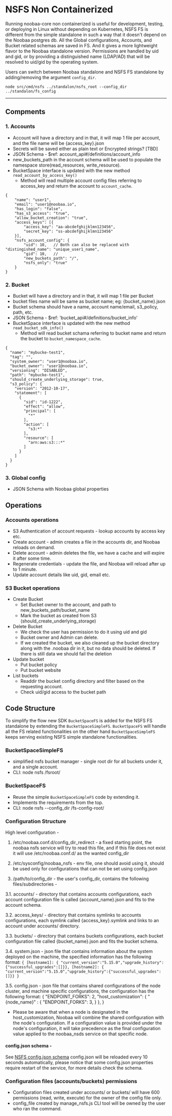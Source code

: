 # NSFS Non Containerized

Running noobaa-core non containerized is useful for development, testing, or deploying in Linux without depending on Kubernetes, NSFS FS is different from the simple standalone in such a way that it doesn't depend on the Noobaa postgres db. All the Global configurations, Accounts, and Bucket related schemas are saved in FS. And it gives a more lightweight flavor to the Noobaa standalone version. Permissions are handled by uid and gid, or by providing a distinguished name (LDAP/AD) that will be resolved to uid/gid by the operating system.

Users can switch between Noobaa standalone and NSFS FS standalone by adding/removing the argument `config_dir`.

```
node src/cmd/nsfs ../standalon/nsfs_root --config_dir ../standalon/fs_config

```

---

## Compments

### 1. Accounts

- Account will have a directory and in that, it will map 1 file per account, and the file name will be {access_key}.json
- Secrets will be saved either as plain text or Encrypted strings? [TBD]
- JSON Schema - $ref: account_api#/definitions/account_info
- new_buckets_path in the account schema will be used to populate the namespace store(read_resources, write_resource).
- BucketSpace interface is updated with the new method `read_account_by_access_key()`
    - Method will read multiple account config files referring to access_key and return the account to `account_cache`.

```
{
	"name": "user1",
	"email": "user1@noobaa.io",
	"has_login": "false",
	"has_s3_access": "true",
    "allow_bucket_creation": "true",
	"access_keys": [{
		"access_key": "aa-abcdefghijklmn123456",
		"secret_key": "ss-abcdefghijklmn123456"
	}],
	"nsfs_account_config": {
		"uid": 10,   // Both can also be replaced with "distingished_name": "unique_user1_name",
		"gid": 10,   // 
 		"new_buckets_path": "/",
		"nsfs_only": "true"
	}
}
```

### 2. Bucket

- Bucket will have a directory and in that, it will map 1 file per Bucket
- bucket files name will be same as bucket name; eg: {bucket_name}.json
- Bucket schema should have a name, account name/email, s3_policy, path, etc.
- JSON Schema - $ref: 'bucket_api#/definitions/bucket_info'
- BucketSpace interface is updated with the new method `read_bucket_sdk_info()`
    - Method will read bucket schama referring to bucket name and return the bucket to `bucket_namespace_cache`.

```
{
  "name": "mybucke-test1",
  "tag": "",
  "system_owner": "user1@noobaa.io",
  "bucket_owner": "user1@noobaa.io",
  "versioning": "DISABLED",
  "path": "mybucke-test1",
  "should_create_underlying_storage": true,
  "s3_policy": {
    "version": "2012-10-17",
    "statement": [
      {
        "sid": "id-1222",
        "effect": "allow",
        "principal": [
          "*"
        ],
        "action": [
          "s3:*"
        ],
        "resource": [
          "arn:aws:s3:::*"
        ]
      }
    ]
  }
}
```

### 3. Global config

 - JSON Schema with Noobaa global properties

## Operations

### Accounts operations

- S3 Authentication of account requests - lookup accounts by access key etc.
- Create account - admin creates a file in the accounts dir, and Noobaa reloads on demand.
- Delete account - admin deletes the file, we have a cache and will expire it after some time.
- Regenerate credentials - update the file, and Noobaa will reload after up to 1 minute.
- Update account details like uid, gid, email etc.

### S3 Bucket operations

- Create Bucket
    - Set Bucket owner to the account, and path to new_buckets_path/bucket_name
    - Mark the bucket as created from S3 (should_create_underlying_storage)
- Delete Bucket
    - We check the user has permission to do it using uid and gid
    - Bucket owner and Admin can delete.
    - If we created the bucket, we also cleaned up the bucket directory along with the .noobaa dir in it, but no data should be deleted. If there is still data we should fail the deletion
- Update bucket
    - Put bucket policy
    - Put bucket website
- List buckets
    - Readdir the bucket config directory and filter based on the requesting account.
    - Check uid/gid access to the bucket path

## Code Structure
To simplify the flow new SDK `BucketSpaceFS` is added for the NSFS FS standalone by extending the `BucketSpaceSimpleFS`. `BucketSpaceFS` will handle all the FS related functionalities on the other hand `BucketSpaceSimpleFS` keeps serving existing NSFS simple standalone functionalities.

### BucketSpaceSimpleFS
- simplified nsfs bucket manager - single root dir for all buckets under it, and a single account.
- CLI: node nsfs /fsroot/

### BucketSpaceFS
- Reuse the simple `BucketSpaceSimpleFS` code by extending it.
- Implements the requirements from the top.
- CLI: node nsfs --config_dir /fs-config-root/


### Configuration Structure

High level configuration - 

1. /etc/noobaa.conf.d/config_dir_redirect - a fixed starting point, the noobaa nsfs service will try to read this file, and if this file does not exist it will use /etc/noobaa.conf.d/ as the wanted config_dir

2. /etc/sysconfig/noobaa_nsfs - env file, one should avoid using it, should be used only for configurations that can not be set using config.json

3. /path/to/config_dir - the user's config_dir, contains the following files/subdirectories - 

3.1. accounts/ - directory that contains accounts configurations, each account configuration file is called {account_name}.json and fits to the account schema.

3.2. access_keys/ - directory that contains symlinks to accounts configurations, each symlink called {access_key}.symlink and links to an account under accounts/ directory.

3.3. buckets/ - directory that contains buckets configurations, each bucket configuration file called {bucket_name}.json and fits the bucket schema.

3.4. system.json - json file that contains information about the system deployed on the machine, the specified information has the following format: 
`{ [hostname1]: { "current_version":"5.15.0","upgrade_history":{"successful_upgrades":[]}},
   [hostname2]: { "current_version":"5.15.0","upgrade_history":{"successful_upgrades":[]}}
}` 

3.5. config.json - json file that contains shared configurations of the node cluster, and machine specific configurations, the configuration has the following format: 
{
	"ENDPOINT_FORKS": 2,
  "host_customization": {
    "{node_name}" : {
      "ENDPOINT_FORKS": 3, 
    }
  },
}

* Please be aware that when a node is designated in the host_customization, Noobaa will combine the shared configuration with the node's configuration. If a configuration value is provided under the node's configuration, it will take precedence as the final configuration value applied to the noobaa_nsds service on that specific node.

#### config.json schema - 
See [NSFS config.json schema](https://github.com/noobaa/noobaa-core/src/server/object_services/schemas/nsfs_config_schema.js)
config.json will be reloaded every 10 seconds automatically, please notice that some config.json properties require restart of the service, for more details check the schema.

### Configuration files (accounts/buckets) permissions
- Configuration files created under accounts/ or buckets/ will have 600 permissions (read, write, execute) for the owner of the config file only. 
- config_file created by manage_nsfs.js CLI tool will be owned by the user who ran the command. 
